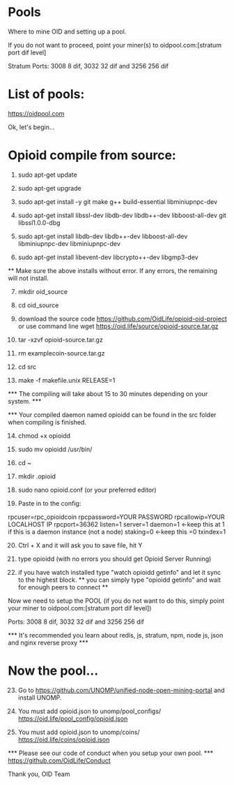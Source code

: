 # Pools
Where to mine OID and setting up a pool.

If you do not want to proceed, point your miner(s) to oidpool.com:[stratum port dif level]

Stratum Ports: 3008 8 dif, 3032 32 dif and 3256 256 dif

# List of pools:
https://oidpool.com


Ok, let's begin...

# Opioid compile from source:
1) sudo apt-get update

2) sudo apt-get upgrade

3) sudo apt-get install -y git make g++ build-essential libminiupnpc-dev

4) sudo apt-get install libssl-dev libdb-dev libdb++-dev libboost-all-dev git libssl1.0.0-dbg

5) sudo apt-get install libdb-dev libdb++-dev libboost-all-dev libminiupnpc-dev libminiupnpc-dev

6) sudo apt-get install libevent-dev libcrypto++-dev libgmp3-dev

** Make sure the above installs without error. If any errors, the remaining will not install.

7) mkdir oid_source

8) cd oid_source

9) download the source code https://github.com/OidLife/opioid-oid-project
or use command line wget https://oid.life/source/opioid-source.tar.gz

10) tar -xzvf opioid-source.tar.gz

11) rm examplecoin-source.tar.gz

12) cd src

13) make -f makefile.unix RELEASE=1

*** The compiling will take about 15 to 30 minutes depending on your system. ***

*** Your compiled daemon named opioidd can be found in the src folder when compiling is finished.

14) chmod +x opioidd

15) sudo mv opioidd /usr/bin/

16) cd ~

17) mkdir .opioid

18) sudo nano opioid.conf (or your preferred editor)

19) Paste in to the config:

rpcuser=rpc_opioidcoin
rpcpassword=YOUR PASSWORD
rpcallowip=YOUR LOCALHOST IP
rpcport=36362
listen=1
server=1
daemon=1 <-keep this at 1 if this is a daemon instance (not a node)
staking=0 <-keep this =0
txindex=1

20) Ctrl + X and it will ask you to save file, hit Y

21) type opioidd (with no errors you should get Opioid Server Running)

22) if you have watch installed type "watch opioidd getinfo" and let it sync to the highest block.
** you can simply type "opioidd getinfo" and wait for enough peers to connect **

Now we need to setup the POOL (if you do not want to do this, simply point your miner to oidpool.com:[stratum port dif level])

Ports: 3008 8 dif, 3032 32 dif and 3256 256 dif

*** It's recommended you learn about redis, js, stratum, npm, node js, json and nginx reverse proxy ***

# Now the pool...

23) Go to https://github.com/UNOMP/unified-node-open-mining-portal and install UNOMP. 

24) You must add opioid.json to unomp/pool_configs/  
https://oid.life/pool_config/opioid.json

25) You must add opioid.json to unomp/coins/
https://oid.life/coins/opioid.json

*** Please see our code of conduct when you setup your own pool. ***
https://github.com/OidLife/Conduct


Thank you,
OID Team  
